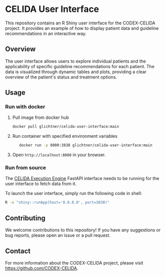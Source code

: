# CELIDA User Interface

This repository contains an R Shiny user interface for the CODEX-CELIDA project. It provides an example of how to display patient data and guideline recommendations in an interactive way.

## Overview

The user interface allows users to explore individual patients and the applicability of specific guideline recommendations for each patient. The data is visualized through dynamic tables and plots, providing a clear overview of the patient's status and treatment options.

## Usage

### Run with docker

1. Pull image from docker hub

   ```bash
   docker pull glichtner/celida-user-interface:main
   ```

2. Run container with specified environment variables
   ```bash
      docker run -p 8000:3838 glichtner/celida-user-interface:main
   ```

3. Open `http://localhost:8000` in your browser.

### Run from source

The [CELIDA Execution Engine](https://github.com/CODEX-CELIDA/execution-engine) FastAPI interface needs to be running for the user interface to fetch data from it.

To launch the user interface, simply run the following code in shell:

``` bash
R -e "shiny::runApp(host='0.0.0.0', port=3838)"
```

## Contributing

We welcome contributions to this repository! If you have any suggestions or bug reports, please open an issue or a pull request.

## Contact

For more information about the CODEX-CELIDA project, please visit <https://github.com/CODEX-CELIDA>.
